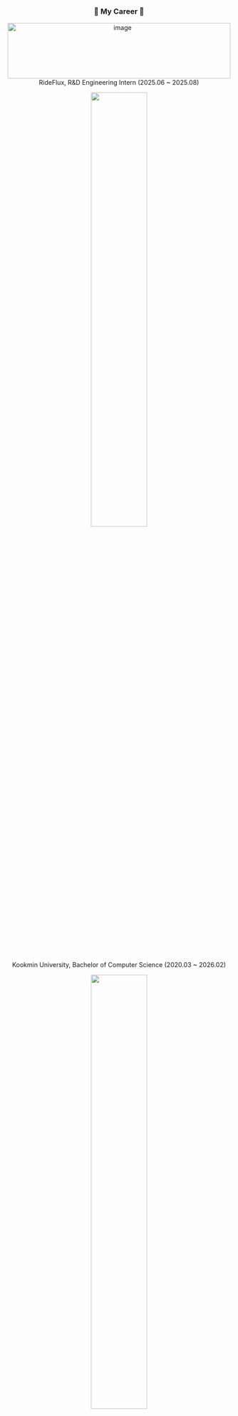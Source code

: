 <div>
  <p align="center">
    <h3 align="center">💼 My Career 💼</h3>
  </p>

  <p align="center">
    <img width="500" height="125" alt="image" src="https://github.com/user-attachments/assets/12f70274-6d28-4d0b-b2ec-2bb07c661381" /> <br />
    <span>RideFlux, R&D Engineering Intern (2025.06 ~ 2025.08)</span>
  </p>

  <p align="center">
    <img src="https://github.com/user-attachments/assets/f25d4434-8448-418d-bb14-b5d5d5fb48d8" width="50%" height="50%"/> <br />
    <span>Kookmin University, Bachelor of Computer Science (2020.03 ~ 2026.02)</span>
  </p>
  
  <p align="center">
    <img src="https://github.com/user-attachments/assets/51f1d72b-ef5c-44d7-9cea-dfc2b2fafdd8" width="50%" height="50%"/> <br />
    <span>Autonomous Driving Research and Development Club, FOSCAR (2020.03 ~ 2020.12 / 2023.06 ~ 2026.02)</span>
  </p>

  <p align="center">
    <a href="https://solved.ac/phpmysql">
      <img src="http://mazassumnida.wtf/api/generate_badge?boj=phpmysql" />
    </a> <br />
    <span>Baekjoon Online Judge</span>
  </p>
</div>

<br />
<br />
  
<div>
  <h3 align="center">🖥️ Tech Stack 🖥️</h3>
  <p align="center">
    <img src="https://img.shields.io/badge/C++-00599c.svg?style=for-the-badge&logo=cplusplus&logoColor=white" />
    <img src="https://img.shields.io/badge/python-3776ab.svg?style=for-the-badge&logo=python&logoColor=white" />
  </p>

  <br />
  <br />

  <h3 align="center">🛠️ Tools & Simulator 🛠️</h3>
  <p align="center">
    <img src="https://img.shields.io/badge/ROS-22314e.svg?style=for-the-badge&logo=ros&logoColor=white" />
    <img src="https://img.shields.io/badge/cmake-064F8C.svg?style=for-the-badge&logo=cmake&logoColor=white" /> <br />
    <img src="https://img.shields.io/badge/MORAI-000000.svg?style=for-the-badge&logo=morai" />
    <img src="https://img.shields.io/badge/matlab-3776ab.svg?style=for-the-badge&logo=matlab" />
    <img src="https://img.shields.io/badge/simulink-fdbe85.svg?style=for-the-badge&logo=simulink" />
    <img src="https://img.shields.io/badge/carmaker-3776ab.svg?style=for-the-badge&logo=carmaker" /> <br />
    <img src="https://img.shields.io/badge/GIT-f05032.svg?style=for-the-badge&logo=git&logoColor=white" />
    <img src="https://img.shields.io/badge/GITHUB-181717.svg?style=for-the-badge&logo=github&logoColor=white" />
  </p>
</div>

<p align="center">
</p>
